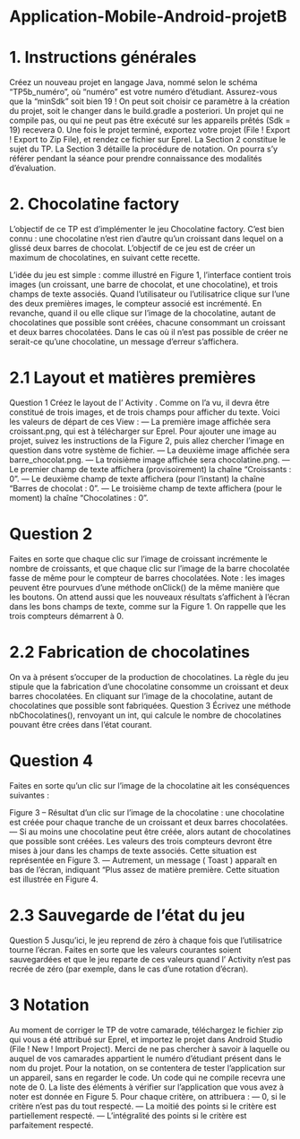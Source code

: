 # Application-Mobile-Android-projetB
# 1.  Instructions générales
  Créez un nouveau projet en langage Java, nommé selon le schéma “TP5b_numéro”, où “numéro”
  est votre numéro d’étudiant.
  Assurez-vous que la “minSdk” soit bien 19 ! On peut soit choisir ce paramètre à la création du
  projet, soit le changer dans le build.gradle a posteriori. Un projet qui ne compile pas, ou qui ne
  peut pas être exécuté sur les appareils prêtés (Sdk = 19) recevera 0.
  Une fois le projet terminé, exportez votre projet (File ! Export ! Export to Zip File), et
  rendez ce fichier sur Eprel.
  La Section 2 constitue le sujet du TP. La Section 3 détaille la procédure de notation. On pourra
  s’y référer pendant la séance pour prendre connaissance des modalités d’évaluation.
    
# 2.  Chocolatine factory
  L’objectif de ce TP est d’implémenter le jeu Chocolatine factory.
  C’est bien connu : une chocolatine n’est rien d’autre qu’un croissant dans lequel on a glissé deux
  barres de chocolat. L’objectif de ce jeu est de créer un maximum de chocolatines, en suivant cette
  recette.
  
  L’idée du jeu est simple : comme illustré en Figure 1, l’interface contient trois images (un
croissant, une barre de chocolat, et une chocolatine), et trois champs de texte associés.
Quand l’utilisateur ou l’utilisatrice clique sur l’une des deux premières images, le compteur
associé est incrémenté. En revanche, quand il ou elle clique sur l’image de la chocolatine, autant de
chocolatines que possible sont créées, chacune consommant un croissant et deux barres chocolatées.
Dans le cas où il n’est pas possible de créer ne serait-ce qu’une chocolatine, un message d’erreur
s’affichera.

# 2.1 Layout et matières premières
Question 1 Créez le layout de l’ Activity . Comme on l’a vu, il devra être constitué de trois
images, et de trois champs pour afficher du texte. Voici les valeurs de départ de ces View :
— La première image affichée sera croissant.png, qui est à télécharger sur Eprel. Pour ajouter
une image au projet, suivez les instructions de la Figure 2, puis allez chercher l’image en
question dans votre système de fichier.
— La deuxième image affichée sera barre_chocolat.png.
— La troisième image affichée sera chocolatine.png.
— Le premier champ de texte affichera (provisoirement) la chaîne “Croissants : 0”.
— Le deuxième champ de texte affichera (pour l’instant) la chaîne “Barres de chocolat : 0”.
— Le troisième champ de texte affichera (pour le moment) la chaîne “Chocolatines : 0”.

# Question 2 
Faites en sorte que chaque clic sur l’image de croissant incrémente le nombre de
croissants, et que chaque clic sur l’image de la barre chocolatée fasse de même pour le compteur de
barres chocolatées.
Note : les images peuvent être pourvues d’une méthode onClick() de la même manière que
les boutons.
On attend aussi que les nouveaux résultats s’affichent à l’écran dans les bons champs de texte,
comme sur la Figure 1.
On rappelle que les trois compteurs démarrent à 0.

# 2.2 Fabrication de chocolatines
  On va à présent s’occuper de la production de chocolatines. La règle du jeu stipule que la
  fabrication d’une chocolatine consomme un croissant et deux barres chocolatées. En cliquant sur
  l’image de la chocolatine, autant de chocolatines que possible sont fabriquées.
  Question 3 Écrivez une méthode nbChocolatines(), renvoyant un int, qui calcule le nombre de
  chocolatines pouvant être crées dans l’état courant.
# Question 4 
Faites en sorte qu’un clic sur l’image de la chocolatine ait les conséquences suivantes :

Figure 3 – Résultat d’un clic sur l’image de la chocolatine : une chocolatine est créée pour chaque
tranche de un croissant et deux barres chocolatées.
— Si au moins une chocolatine peut être créée, alors autant de chocolatines que possible sont
créées. Les valeurs des trois compteurs devront être mises à jour dans les champs de texte
associés. Cette situation est représentée en Figure 3.
— Autrement, un message ( Toast ) apparaît en bas de l’écran, indiquant “Plus assez de matière
première. Cette situation est illustrée en Figure 4.

# 2.3 Sauvegarde de l’état du jeu
Question 5 Jusqu’ici, le jeu reprend de zéro à chaque fois que l’utilisatrice tourne l’écran.
Faites en sorte que les valeurs courantes soient sauvegardées et que le jeu reparte de ces valeurs
quand l’ Activity n’est pas recrée de zéro (par exemple, dans le cas d’une rotation d’écran).

# 3 Notation
Au moment de corriger le TP de votre camarade, téléchargez le fichier zip qui vous a été attribué
sur Eprel, et importez le projet dans Android Studio (File ! New ! Import Project).
Merci de ne pas chercher à savoir à laquelle ou auquel de vos camarades appartient le numéro
d’étudiant présent dans le nom du projet.
Pour la notation, on se contentera de tester l’application sur un appareil, sans en regarder le
code. Un code qui ne compile recevra une note de 0.
La liste des éléments à vérifier sur l’application que vous avez à noter est donnée en Figure 5.
Pour chaque critère, on attribuera :
— 0, si le critère n’est pas du tout respecté.
— La moitié des points si le critère est partiellement respecté.
— L’intégralité des points si le critère est parfaitement respecté.

